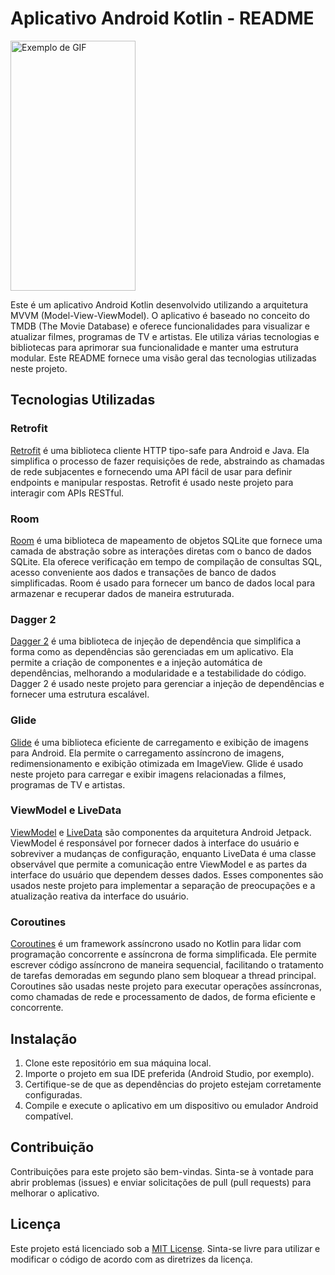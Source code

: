 # Aplicativo Android Kotlin - README

<img src="gif\tmdb.gif" width="200" height="400" alt="Exemplo de GIF">

Este é um aplicativo Android Kotlin desenvolvido utilizando a arquitetura MVVM (Model-View-ViewModel). O aplicativo é baseado no conceito do TMDB (The Movie Database) e oferece funcionalidades para visualizar e atualizar filmes, programas de TV e artistas. Ele utiliza várias tecnologias e bibliotecas para aprimorar sua funcionalidade e manter uma estrutura modular. Este README fornece uma visão geral das tecnologias utilizadas neste projeto.

## Tecnologias Utilizadas

### Retrofit
[Retrofit](https://square.github.io/retrofit/) é uma biblioteca cliente HTTP tipo-safe para Android e Java. Ela simplifica o processo de fazer requisições de rede, abstraindo as chamadas de rede subjacentes e fornecendo uma API fácil de usar para definir endpoints e manipular respostas. Retrofit é usado neste projeto para interagir com APIs RESTful.

### Room
[Room](https://developer.android.com/topic/libraries/architecture/room) é uma biblioteca de mapeamento de objetos SQLite que fornece uma camada de abstração sobre as interações diretas com o banco de dados SQLite. Ela oferece verificação em tempo de compilação de consultas SQL, acesso conveniente aos dados e transações de banco de dados simplificadas. Room é usado para fornecer um banco de dados local para armazenar e recuperar dados de maneira estruturada.

### Dagger 2
[Dagger 2](https://dagger.dev/) é uma biblioteca de injeção de dependência que simplifica a forma como as dependências são gerenciadas em um aplicativo. Ela permite a criação de componentes e a injeção automática de dependências, melhorando a modularidade e a testabilidade do código. Dagger 2 é usado neste projeto para gerenciar a injeção de dependências e fornecer uma estrutura escalável.

### Glide
[Glide](https://bumptech.github.io/glide/) é uma biblioteca eficiente de carregamento e exibição de imagens para Android. Ela permite o carregamento assíncrono de imagens, redimensionamento e exibição otimizada em ImageView. Glide é usado neste projeto para carregar e exibir imagens relacionadas a filmes, programas de TV e artistas.

### ViewModel e LiveData
[ViewModel](https://developer.android.com/topic/libraries/architecture/viewmodel) e [LiveData](https://developer.android.com/topic/libraries/architecture/livedata) são componentes da arquitetura Android Jetpack. ViewModel é responsável por fornecer dados à interface do usuário e sobreviver a mudanças de configuração, enquanto LiveData é uma classe observável que permite a comunicação entre ViewModel e as partes da interface do usuário que dependem desses dados. Esses componentes são usados neste projeto para implementar a separação de preocupações e a atualização reativa da interface do usuário.

### Coroutines
[Coroutines](https://developer.android.com/kotlin/coroutines) é um framework assíncrono usado no Kotlin para lidar com programação concorrente e assíncrona de forma simplificada. Ele permite escrever código assíncrono de maneira sequencial, facilitando o tratamento de tarefas demoradas em segundo plano sem bloquear a thread principal. Coroutines são usadas neste projeto para executar operações assíncronas, como chamadas de rede e processamento de dados, de forma eficiente e concorrente.

## Instalação

1. Clone este repositório em sua máquina local.
2. Importe o projeto em sua IDE preferida (Android Studio, por exemplo).
3. Certifique-se de que as dependências do projeto estejam corretamente configuradas.
4. Compile e execute o aplicativo em um dispositivo ou emulador Android compatível.

## Contribuição

Contribuições para este projeto são bem-vindas. Sinta-se à vontade para abrir problemas (issues) e enviar solicitações de pull (pull requests) para melhorar o aplicativo.

## Licença

Este projeto está licenciado sob a [MIT License](https://opensource.org/licenses/MIT). Sinta-se livre para utilizar e modificar o código de acordo com as diretrizes da licença.